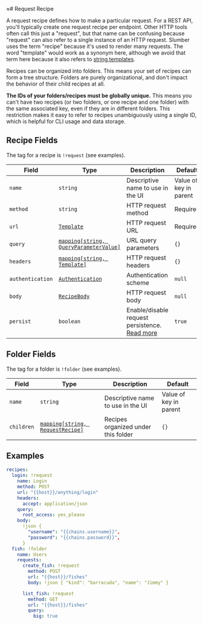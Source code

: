 ≈# Request Recipe

A request recipe defines how to make a particular request. For a REST API, you'll typically create one request recipe per endpoint. Other HTTP tools often call this just a "request", but that name can be confusing because "request" can also refer to a single instance of an HTTP request. Slumber uses the term "recipe" because it's used to render many requests. The word "template" would work as a synonym here, although we avoid that term here because it also refers to [string templates](../../user_guide/templates/index.md).

Recipes can be organized into folders. This means your set of recipes can form a tree structure. Folders are purely organizational, and don't impact the behavior of their child recipes at all.

**The IDs of your folders/recipes must be globally unique.** This means you can't have two recipes (or two folders, or one recipe and one folder) with the same associated key, even if they are in different folders. This restriction makes it easy to refer to recipes unambiguously using a single ID, which is helpful for CLI usage and data storage.

## Recipe Fields

The tag for a recipe is `!request` (see examples).

| Field            | Type                                                               | Description                                                                   | Default                |
| ---------------- | ------------------------------------------------------------------ | ----------------------------------------------------------------------------- | ---------------------- |
| `name`           | `string`                                                           | Descriptive name to use in the UI                                             | Value of key in parent |
| `method`         | `string`                                                           | HTTP request method                                                           | Required               |
| `url`            | [`Template`](../../user_guide/templates/index.md)                  | HTTP request URL                                                              | Required               |
| `query`          | [`mapping[string, QueryParameterValue]`](./query_parameters.md)    | URL query parameters                                                          | `{}`                   |
| `headers`        | [`mapping[string, Template]`](../../user_guide/templates/index.md) | HTTP request headers                                                          | `{}`                   |
| `authentication` | [`Authentication`](./authentication.md)                            | Authentication scheme                                                         | `null`                 |
| `body`           | [`RecipeBody`](./recipe_body.md)                                   | HTTP request body                                                             | `null`                 |
| `persist`        | `boolean`                                                          | Enable/disable request persistence. [Read more](../../user_guide/database.md) | `true`                 |

## Folder Fields

The tag for a folder is `!folder` (see examples).

| Field      | Type                                                    | Description                         | Default                |
| ---------- | ------------------------------------------------------- | ----------------------------------- | ---------------------- |
| `name`     | `string`                                                | Descriptive name to use in the UI   | Value of key in parent |
| `children` | [`mapping[string, RequestRecipe]`](./request_recipe.md) | Recipes organized under this folder | `{}`                   |

## Examples

```yaml
recipes:
  login: !request
    name: Login
    method: POST
    url: "{{host}}/anything/login"
    headers:
      accept: application/json
    query:
      root_access: yes_please
    body:
      !json {
        "username": "{{chains.username}}",
        "password": "{{chains.password}}",
      }
  fish: !folder
    name: Users
    requests:
      create_fish: !request
        method: POST
        url: "{{host}}/fishes"
        body: !json { "kind": "barracuda", "name": "Jimmy" }

      list_fish: !request
        method: GET
        url: "{{host}}/fishes"
        query:
          big: true
```
